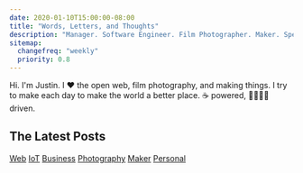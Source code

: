 ```yaml
---
date: 2020-01-10T15:00:00-08:00
title: "Words, Letters, and Thoughts"
description: "Manager. Software Engineer. Film Photographer. Maker. Speaker. Writer. Dad. Coach. Occasionally funny."
sitemap:
  changefreq: "weekly"
  priority: 0.8
---
```


<section id="shoutout">
  <p>Hi. I'm Justin. I <span class="red">❤️</span> the open web, film photography, and making things. I try to make each day to make the world a better place. ☕ powered, <span title="Monica">👩</span><span title="Allison">👧</span><span title="Isabella">👧</span><span title="Evelyn">👧</span> driven.</p>
</section>

## The Latest Posts
<section id="tags">
  <a href="/tags/web/">Web</a> <a href="/tags/iot/">IoT</a> <a href="/tags/business/">Business</a> <a href="/tags/photography/">Photography</a> <a href="/tags/maker/">Maker</a> <a href="/tags/personal/">Personal</a>
</section>
